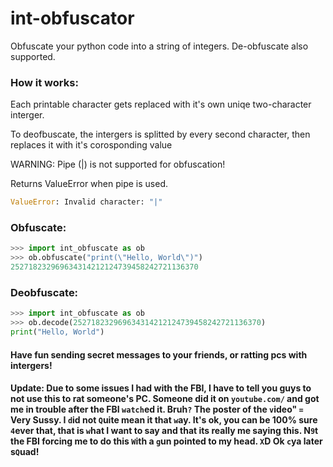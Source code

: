# int-obfuscator
Obfuscate your python code into a string of integers. De-obfuscate also supported.


### How it works:

Each printable character gets replaced with it's own uniqe two-character interger.

To deofbuscate, the intergers is splitted by every second character, then replaces it with it's corosponding value


WARNING: Pipe (|) is not supported for obfuscation!

Returns ValueError when pipe is used.
```py 
ValueError: Invalid character: "|"
```

### Obfuscate:
```py
>>> import int_obfuscate as ob
>>> ob.obfuscate("print(\"Hello, World\")")
252718232969634314212124739458242721136370
```

### Deobfuscate:

```py
>>> import int_obfuscate as ob
>>> ob.decode(252718232969634314212124739458242721136370)
print("Hello, World")
```



#### Have fun sending secret messages to your friends, or ratting pcs with intergers!


#### Update: Due to some issues I had with the FBI, I have to tell you guys to not use this to rat someone's PC. Someone did it on `youtube.com/` and got me in trouble after the FBI `watch`ed it. Bruh`?` The poster of the `v`ideo" `=` Very Sussy. I `d`id not `Q`uite mean it that `w`ay. It's ok, you can be 100% sure `4`ever that, that is `w`hat I want to say and that its really me saying this. N`9`t the FBI forcing me to do this `W`ith a `g`un pointed to my head. `X`D Ok `c`ya later s`Q`uad!

